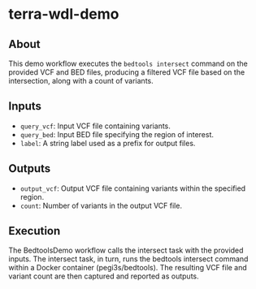 # terra-wdl-demo

## About
This demo workflow executes the `bedtools intersect` command on the provided VCF and BED files, producing a filtered VCF file based on the intersection, along with a count of variants.

## Inputs
- `query_vcf`: Input VCF file containing variants.
- `query_bed`: Input BED file specifying the region of interest.
- `label`: A string label used as a prefix for output files.

## Outputs
- `output_vcf`: Output VCF file containing variants within the specified region.
- `count`: Number of variants in the output VCF file.

## Execution
The BedtoolsDemo workflow calls the intersect task with the provided inputs. 
The intersect task, in turn, runs the bedtools intersect command within a Docker container (pegi3s/bedtools). 
The resulting VCF file and variant count are then captured and reported as outputs.
